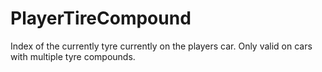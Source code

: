 # PlayerTireCompound <Badge text="int" />

Index of the currently tyre currently on the players car.
Only valid on cars with multiple tyre compounds.
